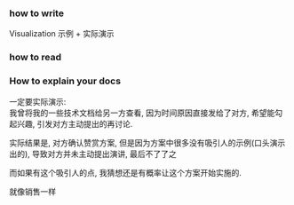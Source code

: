


### how to write

Visualization 示例 + 实际演示


### how to read 


### How to explain your docs

一定要实际演示:   
我曾将我的一些技术文档给另一方查看, 因为时间原因直接发给了对方, 希望能勾起兴趣, 引发对方主动提出的再讨论. 

实际结果是, 对方确认赞赏方案, 但是因为方案中很多没有吸引人的示例(口头演示出的), 导致对方并未主动提出演讲, 最后不了了之

而如果有这个吸引人的点, 我猜想还是有概率让这个方案开始实施的. 

就像销售一样


